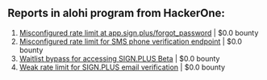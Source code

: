 ## Reports in alohi program from HackerOne:
1. [Misconfigured rate limit at app.sign.plus/forgot_password](https://hackerone.com/reports/1472394) | $0.0 bounty
2. [Misconfigured rate limit for SMS phone verification endpoint](https://hackerone.com/reports/1482919) | $0.0 bounty
3. [Waitlist bypass for accessing SIGN.PLUS Beta](https://hackerone.com/reports/1494308) | $0.0 bounty
4. [Weak rate limit for SIGN.PLUS email verification](https://hackerone.com/reports/1584569) | $0.0 bounty